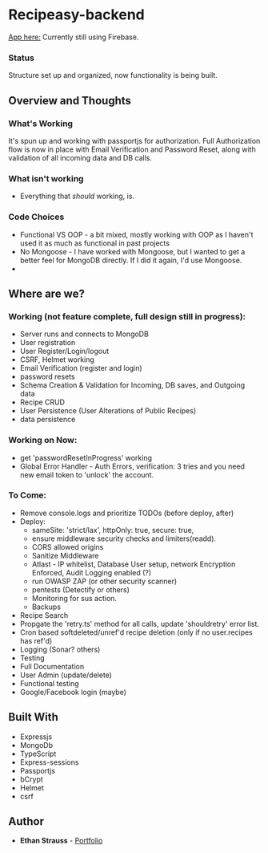 # Recipeasy-backend

[App here:](https://stupefied-morse-5e1233.netlify.com/)
Currently still using Firebase.

### Status

Structure set up and organized, now functionality is being built. 

## Overview and Thoughts

### What's Working

It's spun up and working with passportjs for authorization. Full Authorization flow is now in place with Email Verification and Password Reset, along with validation of all incoming data and DB calls.  

### What isn't working

- Everything that *should* working, is.

### Code Choices

- Functional VS OOP - a bit mixed, mostly working with OOP as I haven't used it as much as functional in past projects
- No Mongoose - I have worked with Mongoose, but I wanted to get a better feel for MongoDB directly. If I did it again, I'd use Mongoose. 
- 

## Where are we?

### Working (not feature complete, full design still in progress):

- Server runs and connects to MongoDB 
- User registration
- User Register/Login/logout
- CSRF, Helmet working
- Email Verification (register and login)
- password resets
- Schema Creation & Validation for Incoming, DB saves, and Outgoing data
- Recipe CRUD
- User Persistence (User Alterations of Public Recipes)
- data persistence

### Working on Now:

- get 'passwordResetInProgress' working
- Global Error Handler - Auth Errors, verification: 3 tries and you need new email token to 'unlock' the account. 

### To Come:

- Remove console.logs and prioritize TODOs (before deploy, after)
- Deploy: 
    - sameSite: 'strict/lax', httpOnly: true, secure: true, 
    - ensure middleware security checks and limiters(readd). 
    - CORS allowed origins
    - Sanitize Middleware
    - Atlast - IP whitelist, Database User setup, network Encryption Enforced, Audit Logging enabled (?)
    - run OWASP ZAP (or other security scanner)
    - pentests (Detectify or others)
    - Monitoring for sus action. 
    - Backups
- Recipe Search
- Propgate the 'retry.ts' method for all calls, update 'shouldretry' error list. 
- Cron based softdeleted/unref'd recipe deletion (only if no user.recipes has ref'd)
- Logging (Sonar? others)
- Testing
- Full Documentation
- User Admin (update/delete)
- Functional testing
- Google/Facebook login (maybe)

## Built With

- Expressjs
- MongoDb
- TypeScript
- Express-sessions
- Passportjs
- bCrypt
- Helmet
- csrf

## Author

- **Ethan Strauss** - [Portfolio](https://dotethan.github.io)
